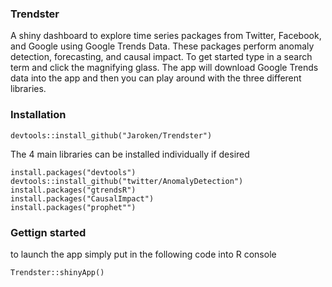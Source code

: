 ### Trendster

A shiny dashboard to explore time series packages from Twitter, Facebook, and Google using Google Trends Data. 
These packages perform anomaly detection, forecasting, and causal impact. To get started type in a search term and click the magnifying glass. The app will download Google Trends data into the app and then you can play around with the three different libraries.


### Installation

```{r installation, eval = FALSE}
devtools::install_github("Jaroken/Trendster")
```
  
The 4 main libraries can be installed individually if desired

```{r, eval = FALSE}
install.packages("devtools")
devtools::install_github("twitter/AnomalyDetection")
install.packages("gtrendsR")
install.packages("CausalImpact")
install.packages("prophet"")
```
  
### Gettign started

to launch the app simply put in the following code into R console

```{r}
Trendster::shinyApp()
```


